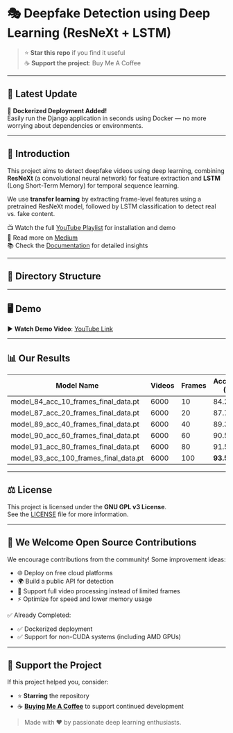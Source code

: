 # 🎭 Deepfake Detection using Deep Learning (ResNeXt + LSTM)

> ⭐ **Star this repo** if you find it useful  
> ☕ **Support the project**: Buy Me A Coffee

---

## 🚀 Latest Update

🎉 **Dockerized Deployment Added!**  
Easily run the Django application in seconds using Docker — no more worrying about dependencies or environments.

---

## 📘 Introduction

This project aims to detect deepfake videos using deep learning, combining **ResNeXt** (a convolutional neural network) for feature extraction and **LSTM** (Long Short-Term Memory) for temporal sequence learning.

We use **transfer learning** by extracting frame-level features using a pretrained ResNeXt model, followed by LSTM classification to detect real vs. fake content.

📺 Watch the full [YouTube Playlist](#) for installation and demo  
📝 Read more on [Medium](#)  
📚 Check the [Documentation](#) for detailed insights

---

## 📁 Directory Structure


---

## 🖥️ Demo

▶️ **Watch Demo Video**: [YouTube Link](#)

---

## 📊 Our Results

| Model Name                             | Videos | Frames | Accuracy (%) |
|---------------------------------------|--------|--------|---------------|
| model_84_acc_10_frames_final_data.pt  | 6000   | 10     | 84.21         |
| model_87_acc_20_frames_final_data.pt  | 6000   | 20     | 87.79         |
| model_89_acc_40_frames_final_data.pt  | 6000   | 40     | 89.35         |
| model_90_acc_60_frames_final_data.pt  | 6000   | 60     | 90.59         |
| model_91_acc_80_frames_final_data.pt  | 6000   | 80     | 91.50         |
| model_93_acc_100_frames_final_data.pt | 6000   | 100    | **93.59**     |

---

## ⚖️ License

This project is licensed under the **GNU GPL v3 License**.  
See the [LICENSE](./LICENSE) file for more information.

---

## 🤝 We Welcome Open Source Contributions

We encourage contributions from the community! Some improvement ideas:
- 🌐 Deploy on free cloud platforms
- 🌍 Build a public API for detection
- 🎥 Support full video processing instead of limited frames
- ⚡ Optimize for speed and lower memory usage

✅ Already Completed:
- ✅ Dockerized deployment  
- ✅ Support for non-CUDA systems (including AMD GPUs)

---

## 🙌 Support the Project

If this project helped you, consider:
- ⭐ **Starring** the repository  
- ☕ **[Buying Me A Coffee](#)** to support continued development

> Made with ❤️ by passionate deep learning enthusiasts.
